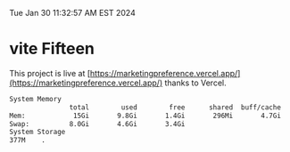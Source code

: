 Tue Jan 30 11:32:57 AM EST 2024

# vite Fifteen


This project is live at [https://marketingpreference.vercel.app/](https://marketingpreference.vercel.app/) thanks to Vercel.

```bash
System Memory
               total        used        free      shared  buff/cache   available
Mem:            15Gi       9.8Gi       1.4Gi       296Mi       4.7Gi       5.5Gi
Swap:          8.0Gi       4.6Gi       3.4Gi
System Storage
377M	.
```
